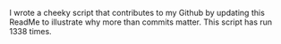 I wrote a cheeky script that contributes to my Github by updating this ReadMe to illustrate why more than commits matter. This script has run 1338 times.